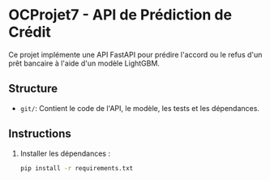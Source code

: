 # OCProjet7 - API de Prédiction de Crédit

Ce projet implémente une API FastAPI pour prédire l'accord ou le refus d'un prêt bancaire à l'aide d'un modèle LightGBM.

## Structure

- `git/`: Contient le code de l'API, le modèle, les tests et les dépendances.

## Instructions
1. Installer les dépendances :
   ```bash
   pip install -r requirements.txt
